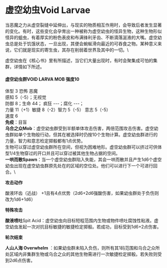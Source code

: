 # 虚空幼虫Void Larvae 

当恶魔之力从虚空裂缝中延伸出，与现实的物质相互作用时，会导致后者发生显著的变化。有时，这些变化会孕育出一种被称为虚空幼虫的怪异生物，这种生物形似怪异的蛆虫，有着厚实的粉色表皮和布满锋利牙齿、不断滴落涎液的大嘴。虚空幼虫总是处于饥饿状态，一旦出现，其便会蜿蜒滑向最近的可吞食之物。某种意义来说，它们就是现实的寄生虫，其存在削弱着世界及其中的一切。\

虚空幼虫在《核心书》里有所描述，当它们大量出现时，有时会聚集成可怕的集群，详情如下所述。

#### 虚空幼虫群VOID LARVA MOB 强度10

体型 3 恐怖 恶魔\
感知 5（-5）；无视觉\
防御 8；生命 44； 疯狂 ---；腐化 ---；\
力量 11（+1）敏捷 8（-2）智力 5（-5） 意志 5（-5）\
速度 6\
**免疫**：目盲\
**乌合之众Mob**：虚空幼虫群受到半额单体攻击伤害，两倍范围攻击伤害。虚空幼虫群如单个生物般行动，但其在被选择时仍按10个生物计算。虚空幼虫群进行的力量，智力和意志检定掷骰都有1点优势。\
生物可以穿过虚空幼虫群所在空间，但视为困难地形。虚空幼虫群可以挤过可供体型1/4生物穿过的开口并且可以穿过被其他生物占据的空间。\
**一哄而散Spawn**：当一个虚空幼虫群陷入失能，其会一哄而散并且产生1d6个虚空幼虫出现在虚空幼虫群原先处在的区域的空位处。他们可以进行下一个可进行回合。\

**攻击动作**

酸液环齿（近战）
+1且有4点优势（2d6+2d6强酸伤害，如果幼虫群处于负伤则改为1d6+1d6）

**特殊攻击**

**酸液喷吐**Spit
Acid：虚空幼虫向目标短程范围内生物或物件喷吐腐蚀性粘液。虚空幼虫发起一次对抗目标敏捷的敏捷检定掷骰。若成功，目标受到1d6+2点伤害。

**轮次结束**

**人山人海 Overwhelm**
：如果幼虫群未陷入负伤，则所有其1码范围和乌合之众所处区域内非集群生物或乌合之众的其他生物需进行一次敏捷检定掷骰。若失败则受到2d6点伤害。
